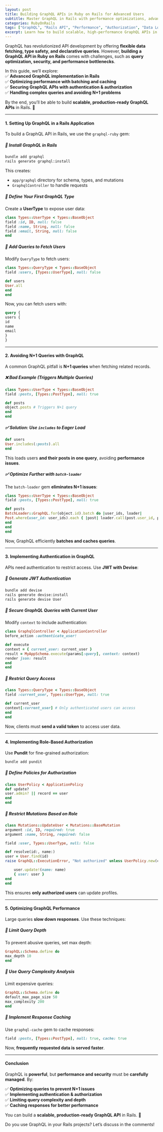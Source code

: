 ```yaml
---
layout: post
title: Building GraphQL APIs in Ruby on Rails for Advanced Users
subtitle: Master GraphQL in Rails with performance optimizations, advanced queries, and real-world best practices.
categories: RubyOnRails
tags: ["GraphQL", "Rails API", "Performance", "Authorization", "Data Loading"]
excerpt: Learn how to build scalable, high-performance GraphQL APIs in Ruby on Rails using advanced techniques, including query optimization, authorization, and data loading strategies.
---
```



GraphQL has revolutionized API development by offering **flexible data fetching, type safety, and declarative queries**. However, **building a GraphQL API in Ruby on Rails** comes with challenges, such as **query optimization, security, and performance bottlenecks**.

In this guide, we’ll explore:  
✅ **Advanced GraphQL implementation in Rails**  
✅ **Optimizing performance with batching and caching**  
✅ **Securing GraphQL APIs with authentication & authorization**  
✅ **Handling complex queries and avoiding N+1 problems**

By the end, you’ll be able to build **scalable, production-ready GraphQL APIs** in Rails. 🚀

---

#### **1. Setting Up GraphQL in a Rails Application**
To build a GraphQL API in Rails, we use the `graphql-ruby` gem:

##### **📌 Install GraphQL in Rails**
```sh
bundle add graphql
rails generate graphql:install
```  
This creates:
- `app/graphql` directory for schema, types, and mutations
- `GraphqlController` to handle requests

##### **📌 Define Your First GraphQL Type**
Create a **UserType** to expose user data:  
```ruby
class Types::UserType < Types::BaseObject
field :id, ID, null: false
field :name, String, null: false
field :email, String, null: false
end
```

##### **📌 Add Queries to Fetch Users**
Modify `QueryType` to fetch users:  
```ruby
class Types::QueryType < Types::BaseObject
field :users, [Types::UserType], null: false

def users
User.all
end
end
```

Now, you can fetch users with:  
```graphql
query {
users {
id
name
email
}
}
```

---

#### **2. Avoiding N+1 Queries with GraphQL**
A common GraphQL pitfall is **N+1 queries** when fetching related records.

##### **❌ Bad Example (Triggers Multiple Queries)**
```ruby
class Types::UserType < Types::BaseObject
field :posts, [Types::PostType], null: true

def posts
object.posts # Triggers N+1 query
end
end
```

##### **✅ Solution: Use `includes` to Eager Load**
```ruby
def users
User.includes(:posts).all
end
```  
This loads users **and their posts in one query**, avoiding **performance issues**.

##### **✅ Optimize Further with `batch-loader`**
The `batch-loader` gem **eliminates N+1 issues**:  
```ruby
class Types::UserType < Types::BaseObject
field :posts, [Types::PostType], null: true

def posts
BatchLoader::GraphQL.for(object.id).batch do |user_ids, loader|
Post.where(user_id: user_ids).each { |post| loader.call(post.user_id, post) }
end
end
end
```  
Now, GraphQL efficiently **batches and caches queries**.

---

#### **3. Implementing Authentication in GraphQL**
APIs need authentication to restrict access. Use **JWT with Devise**:

##### **📌 Generate JWT Authentication**
```sh
bundle add devise
rails generate devise:install
rails generate devise User
```

##### **📌 Secure GraphQL Queries with Current User**
Modify `context` to include authentication:  
```ruby
class GraphqlController < ApplicationController
before_action :authenticate_user!

def execute
context = { current_user: current_user }
result = MyAppSchema.execute(params[:query], context: context)
render json: result
end
end
```

##### **📌 Restrict Query Access**
```ruby
class Types::QueryType < Types::BaseObject
field :current_user, Types::UserType, null: true

def current_user
context[:current_user] # Only authenticated users can access
end
end
```

Now, clients must **send a valid token** to access user data.

---

#### **4. Implementing Role-Based Authorization**
Use **Pundit** for fine-grained authorization:  
```sh
bundle add pundit
```

##### **📌 Define Policies for Authorization**
```ruby
class UserPolicy < ApplicationPolicy
def update?
user.admin? || record == user
end
end
```

##### **📌 Restrict Mutations Based on Role**
```ruby
class Mutations::UpdateUser < Mutations::BaseMutation
argument :id, ID, required: true
argument :name, String, required: false

field :user, Types::UserType, null: false

def resolve(id:, name:)
user = User.find(id)
raise GraphQL::ExecutionError, "Not authorized" unless UserPolicy.new(context[:current_user], user).update?

    user.update!(name: name)
    { user: user }
end
end
```  
This ensures **only authorized users** can update profiles.

---

#### **5. Optimizing GraphQL Performance**
Large queries **slow down responses**. Use these techniques:

##### **📌 Limit Query Depth**
To prevent abusive queries, set max depth:  
```ruby
GraphQL::Schema.define do
max_depth 10
end
```

##### **📌 Use Query Complexity Analysis**
Limit expensive queries:  
```ruby
GraphQL::Schema.define do
default_max_page_size 50
max_complexity 200
end
```

##### **📌 Implement Response Caching**
Use `graphql-cache` gem to cache responses:  
```ruby
field :posts, [Types::PostType], null: true, cache: true
```

Now, **frequently requested data is served faster**.

---

#### **Conclusion**
GraphQL is **powerful**, but **performance and security** must be **carefully managed**. By:

✅ **Optimizing queries to prevent N+1 issues**  
✅ **Implementing authentication & authorization**  
✅ **Limiting query complexity and depth**  
✅ **Caching responses for better performance**

You can build a **scalable, production-ready GraphQL API** in Rails. 🚀

Do you use GraphQL in your Rails projects? Let’s discuss in the comments!  
